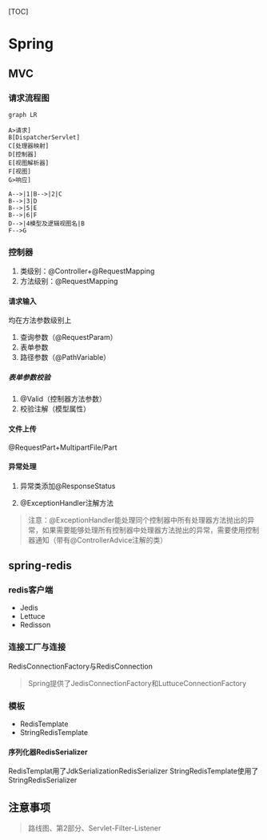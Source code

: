 [TOC]

# Spring

## MVC

### 请求流程图

```mermaid
graph LR

A>请求]
B[DispatcherServlet]
C[处理器映射]
D[控制器]
E[视图解析器]
F[视图]
G>响应]

A-->|1|B-->|2|C
B-->|3|D
B-->|5|E
B-->|6|F
D-->|4模型及逻辑视图名|B
F-->G

```

### 控制器

1. 类级别：@Controller+@RequestMapping
2. 方法级别：@RequestMapping

#### 请求输入

均在方法参数级别上

1. 查询参数（@RequestParam）
2. 表单参数
3. 路径参数（@PathVariable）

##### 表单参数校验

1. @Valid（控制器方法参数）
2. 校验注解（模型属性）

#### 文件上传

@RequestPart+MultipartFile/Part

#### 异常处理

1. 异常类添加@ResponseStatus

2. @ExceptionHandler注解方法

> 注意：@ExceptionHandler能处理同个控制器中所有处理器方法抛出的异常，如果需要能够处理所有控制器中处理器方法抛出的异常，需要使用控制器通知（带有@ControllerAdvice注解的类）



## spring-redis

### redis客户端

- Jedis
- Lettuce
- Redisson

### 连接工厂与连接

RedisConnectionFactory与RedisConnection

> Spring提供了JedisConnectionFactory和LuttuceConnectionFactory

### 模板

- RedisTemplate
- StringRedisTemplate

#### 序列化器RedisSerializer

RedisTemplat用了JdkSerializationRedisSerializer
StringRedisTemplate使用了StringRedisSerializer

## 注意事项

> 路线图、第2部分、Servlet-Filter-Listener
